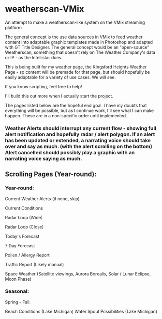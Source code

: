 # weatherscan-VMix
An attempt to make a weatherscan-like system on the VMix streaming platform

The general concept is the use data sources in VMix to feed weather content into adaptable graphic templates made in Photoshop and adapted with GT Title Designer. The general concept would be an "open-source" Weatherscan, something that doesn't rely on The Weather Company's data or IP - as the Intellistar does.

This is being built for my weather page, the Kingsford Heights Weather Page - so content will be premade for that page, but should hopefully be easily adaptable for a variety of use cases. We will see.

If you know scripting, feel free to help!


I'll build this out more when I actually start the project.

The pages listed below are the hopeful end goal. I have my doubts that everything will be possible, but as I continue work, I'll see what I can make happen. These are in a non-specific order until implemented.

### Weather Alerts should interrupt any current flow - showing full alert notification and hopefully radar / alert polygon. If an alert has been updated or extended, a narrating voice should take over and say as much. (with the alert scrolling on the bottom) Alert cancelled should possibly play a graphic with an narrating voice saying as much. 

## Scrolling Pages (Year-round):

### Year-round:
Current Weather Alerts (if none, skip)

Current Conditions

Radar Loop (Wide)

Radar Loop (Close)

Today's Forecast

7 Day Forecast

Pollen / Allergy Report

Traffic Report (Likely manual)

Space Weather (Satellite viewings, Aurora Borealis, Solar / Lunar Eclipse, Moon Phase)

### Seasonal:

Spring - Fall:

Beach Conditions (Lake Michigan)
Water Spout Possibilities (Lake Michigan)

